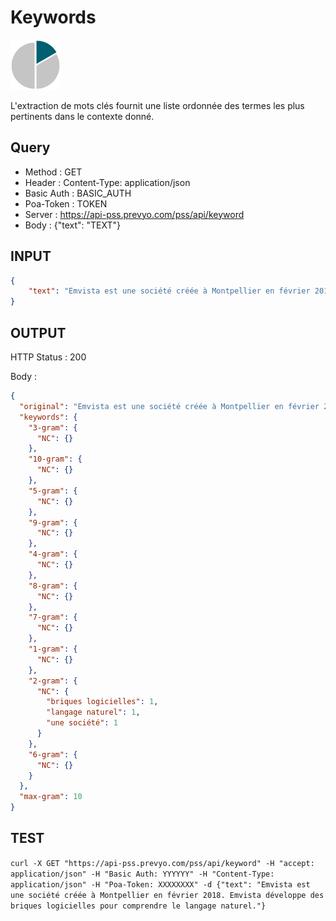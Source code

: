 Keywords
==

<img src="images/ic_pss_mot_cle.png" alt="drawing" width="80"/>

L'extraction de mots clés fournit une liste ordonnée des termes les plus pertinents dans le contexte donné.

Query
--
* Method : GET
* Header : Content-Type: application/json
* Basic Auth : BASIC_AUTH
* Poa-Token : TOKEN
* Server : https://api-pss.prevyo.com/pss/api/keyword
* Body : {"text": "TEXT"}

INPUT
--

```JSON
{
    "text": "Emvista est une société créée à Montpellier en février 2018. Emvista développe des briques logicielles pour comprendre le langage naturel."
}
```

OUTPUT
--
HTTP Status : 200

Body :

```JSON
{
  "original": "Emvista est une société créée à Montpellier en février 2018. Emvista développe des briques logicielles pour comprendre le langage naturel. ",
  "keywords": {
    "3-gram": {
      "NC": {}
    },
    "10-gram": {
      "NC": {}
    },
    "5-gram": {
      "NC": {}
    },
    "9-gram": {
      "NC": {}
    },
    "4-gram": {
      "NC": {}
    },
    "8-gram": {
      "NC": {}
    },
    "7-gram": {
      "NC": {}
    },
    "1-gram": {
      "NC": {}
    },
    "2-gram": {
      "NC": {
        "briques logicielles": 1,
        "langage naturel": 1,
        "une société": 1
      }
    },
    "6-gram": {
      "NC": {}
    }
  },
  "max-gram": 10
}
```

TEST
--

`curl -X GET "https://api-pss.prevyo.com/pss/api/keyword" -H "accept: application/json" -H "Basic Auth: YYYYYY" -H "Content-Type: application/json" -H "Poa-Token: XXXXXXXX" -d {"text": "Emvista est une société créée à Montpellier en février 2018. Emvista développe des briques logicielles pour comprendre le langage naturel."}` 

